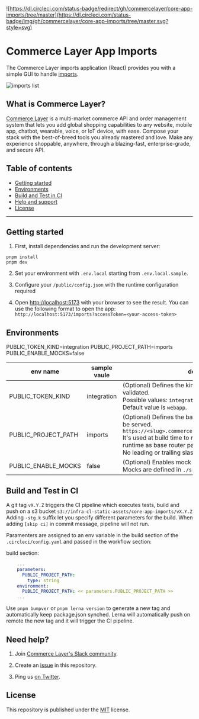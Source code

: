 ![https://dl.circleci.com/status-badge/redirect/gh/commercelayer/core-app-imports/tree/master](https://dl.circleci.com/status-badge/img/gh/commercelayer/core-app-imports/tree/master.svg?style=svg)

# Commerce Layer App Imports

The Commerce Layer imports application (React) provides you with a simple GUI to handle [imports](https://docs.commercelayer.io/core/importing-resources).

![imports list](https://user-images.githubusercontent.com/30926550/218682458-d7fd4000-552f-43e7-bacf-4607684267fd.png)

## What is Commerce Layer?

[Commerce Layer](https://commercelayer.io) is a multi-market commerce API and order management system that lets you add global shopping capabilities to any website, mobile app, chatbot, wearable, voice, or IoT device, with ease. Compose your stack with the best-of-breed tools you already mastered and love. Make any experience shoppable, anywhere, through a blazing-fast, enterprise-grade, and secure API.

## Table of contents

- [Getting started](#getting-started)
- [Environments](#environments)
- [Build and Test in CI](#build-and-test-in-ci)
- [Help and support](#need-help)
- [License](#license)

---

## Getting started

1. First, install dependencies and run the development server:

```
pnpm install
pnpm dev
```

2. Set your environment with `.env.local` starting from `.env.local.sample`.

3. Configure your `/public/config.json` with the runtime configuration required

4. Open [http://localhost:5173](http://localhost:5173) with your browser to see the result. You can use the following format to open the app: `http://localhost:5173/imports?accessToken=<your-access-token>`

## Environments

PUBLIC_TOKEN_KIND=integration
PUBLIC_PROJECT_PATH=imports
PUBLIC_ENABLE_MOCKS=false

| env name            | sample vaule | description                                                                                                                                                                                                                                                          |
| ------------------- | ------------ | -------------------------------------------------------------------------------------------------------------------------------------------------------------------------------------------------------------------------------------------------------------------- |
| PUBLIC_TOKEN_KIND   | integration  | (Optional) Defines the kind of token to be used and validated. <br />Possible values: `integration` or `webapp`. <br />Default value is `webapp`.                                                                                                                    |
| PUBLIC_PROJECT_PATH | imports      | (Optional) Defines the base root path where the app will be served.<br/> `https://<slug>.commercelayer.app/<PUBLIC_PROJECT_PATH>`<br /> It's used at build time to reference assets folder and at runtime as base router path. <br />No leading or trailing slashes. |
| PUBLIC_ENABLE_MOCKS | false        | (Optional) Enables mock server when set to `true`.<br /> Mocks are defined in `./src/mocks/handlers.ts`                                                                                                                                                              |

## Build and Test in CI

A git tag `vX.Y.Z` triggers the CI pipeline which executes tests, build and push on a s3 bucket `s3://infra-cl-static-assets/core-app-imports/vX.Y.Z`
Adding `-stg.k` suffix let you specify different parameters for the build.
When adding `[skip ci]` in commit message, pipeline will not run.

Paramenters are assigned to an env variable in the build section of the `.circleci/config.yaml` and passed in the workflow section:

build section:

```yaml
    ...
    parameters:
      PUBLIC_PROJECT_PATH:
        type: string
    environment:
      PUBLIC_PROJECT_PATH: << parameters.PUBLIC_PROJECT_PATH >>
    ...
```

Use `pnpm bumpver` or `pnpm lerna version` to generate a new tag and automatically keep package.json synched. Lerna will automatically push on remote the new tag and it will trigger the CI pipeline.

## Need help?

1. Join [Commerce Layer's Slack community](https://slack.commercelayer.app).

2. Create an [issue](https://github.com/commercelayer/commercelayer-cart/issues) in this repository.

3. Ping us [on Twitter](https://twitter.com/commercelayer).

## License

This repository is published under the [MIT](LICENSE) license.
